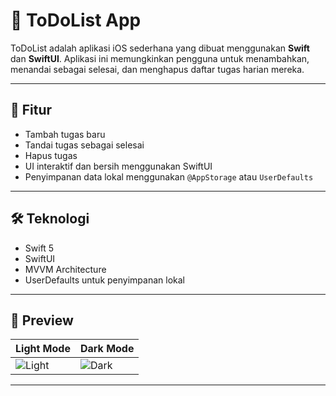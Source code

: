 # 📝 ToDoList App

ToDoList adalah aplikasi iOS sederhana yang dibuat menggunakan **Swift** dan **SwiftUI**. Aplikasi ini memungkinkan pengguna untuk menambahkan, menandai sebagai selesai, dan menghapus daftar tugas harian mereka.

---

## 📱 Fitur

- Tambah tugas baru
- Tandai tugas sebagai selesai
- Hapus tugas
- UI interaktif dan bersih menggunakan SwiftUI
- Penyimpanan data lokal menggunakan `@AppStorage` atau `UserDefaults`

---

## 🛠️ Teknologi

- Swift 5
- SwiftUI
- MVVM Architecture
- UserDefaults untuk penyimpanan lokal

---

## 📸 Preview

| Light Mode | Dark Mode |
|------------|-----------|
| ![Light](preview-light.png) | ![Dark](preview-dark.png) |

---
